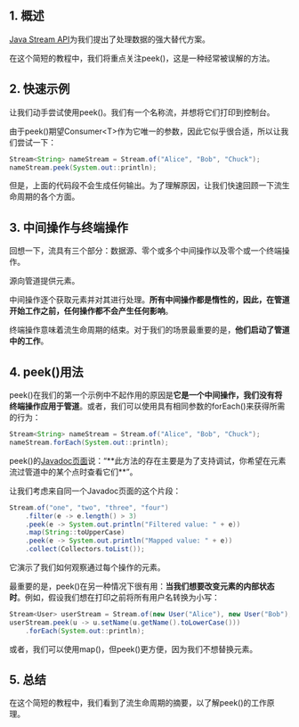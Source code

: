## 1. 概述

[Java Stream API](https://www.baeldung.com/java-8-streams)为我们提出了处理数据的强大替代方案。

在这个简短的教程中，我们将重点关注peek()，这是一种经常被误解的方法。

## 2. 快速示例

让我们动手尝试使用peek()。我们有一个名称流，并想将它们打印到控制台。

由于peek()期望Consumer<T\>作为它唯一的参数，因此它似乎很合适，所以让我们尝试一下：

```java
Stream<String> nameStream = Stream.of("Alice", "Bob", "Chuck");
nameStream.peek(System.out::println);
```

但是，上面的代码段不会生成任何输出。为了理解原因，让我们快速回顾一下流生命周期的各个方面。

## 3. 中间操作与终端操作

回想一下，流具有三个部分：数据源、零个或多个中间操作以及零个或一个终端操作。

源向管道提供元素。

中间操作逐个获取元素并对其进行处理。**所有中间操作都是惰性的，因此，在管道开始工作之前，任何操作都不会产生任何影响**。

终端操作意味着流生命周期的结束。对于我们的场景最重要的是，**他们启动了管道中的工作**。

## 4. peek()用法

peek()在我们的第一个示例中不起作用的原因是**它是一个中间操作，我们没有将终端操作应用于管道**。或者，我们可以使用具有相同参数的forEach()来获得所需的行为：

```java
Stream<String> nameStream = Stream.of("Alice", "Bob", "Chuck");
nameStream.forEach(System.out::println);
```

peek()的[Javadoc页面](https://docs.oracle.com/en/java/javase/11/docs/api/java.base/java/util/stream/Stream.html#peek(java.util.function.Consumer))说：“**此方法的存在主要是为了支持调试，你希望在元素流过管道中的某个点时查看它们**”。

让我们考虑来自同一个Javadoc页面的这个片段：

```java
Stream.of("one", "two", "three", "four")
    .filter(e -> e.length() > 3)
    .peek(e -> System.out.println("Filtered value: " + e))
    .map(String::toUpperCase)
    .peek(e -> System.out.println("Mapped value: " + e))
    .collect(Collectors.toList());
```

它演示了我们如何观察通过每个操作的元素。

最重要的是，peek()在另一种情况下很有用：**当我们想要改变元素的内部状态时**。例如，假设我们想在打印之前将所有用户名转换为小写：

```java
Stream<User> userStream = Stream.of(new User("Alice"), new User("Bob"), new User("Chuck"));
userStream.peek(u -> u.setName(u.getName().toLowerCase()))
    .forEach(System.out::println);
```

或者，我们可以使用map()，但peek()更方便，因为我们不想替换元素。

## 5. 总结

在这个简短的教程中，我们看到了流生命周期的摘要，以了解peek()的工作原理。